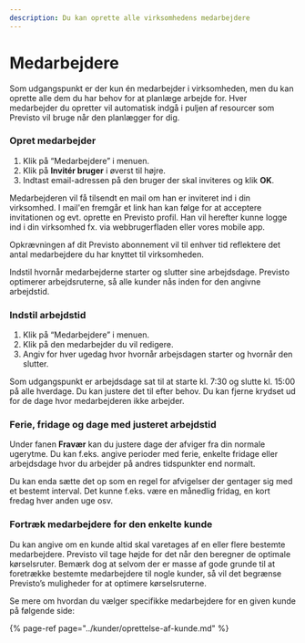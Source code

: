 ```yaml
---
description: Du kan oprette alle virksomhedens medarbejdere
---
```


# Medarbejdere

Som udgangspunkt er der kun én medarbejder i virksomheden, men du kan oprette alle dem du har behov for at planlæge arbejde for. Hver medarbejder du opretter vil automatisk indgå i puljen af resourcer som Previsto vil bruge når den planlægger for dig.

### Opret medarbejder <a id="opret-medarbejder"></a>

1. Klik på “Medarbejdere” i menuen.
2. Klik på **Invitér bruger** i øverst til højre.
3. Indtast email-adressen på den bruger der skal inviteres og klik **OK**.

Medarbejderen vil få tilsendt en mail om han er inviteret ind i din virksomhed. I mail'en fremgår et link han kan følge for at acceptere invitationen og evt. oprette en Previsto profil. Han vil herefter kunne logge ind i din virksomhed fx. via webbrugerfladen eller vores mobile app.

Opkrævningen af dit Previsto abonnement vil til enhver tid reflektere det antal medarbejdere du har knyttet til virksomheden. 

Indstil hvornår medarbejderne starter og slutter sine arbejdsdage. Previsto optimerer arbejdsruterne, så alle kunder nås inden for den angivne arbejdstid.

### Indstil arbejdstid

1. Klik på “Medarbejdere” i menuen.
2. Klik på den medarbejder du vil redigere.
3. Angiv for hver ugedag hvor hvornår arbejsdagen starter og hvornår den slutter.

Som udgangspunkt er arbejdsdage sat til at starte kl. 7:30 og slutte kl. 15:00 på alle hverdage. Du kan justere det til efter behov. Du kan fjerne krydset ud for de dage hvor medarbejderen ikke arbejder.

### Ferie, fridage og dage med justeret arbejdstid <a id="ferie-fridage-og-dage-med-justeret-arbejdstid"></a>

Under fanen **Fravær** kan du justere dage der afviger fra din normale ugerytme. Du kan f.eks. angive perioder med ferie, enkelte fridage eller arbejdsdage hvor du arbejder på andres tidspunkter end normalt.

Du kan enda sætte det op som en regel for afvigelser der gentager sig med et bestemt interval. Det kunne f.eks. være en månedlig fridag, en kort fredag hver anden uge osv.  


### Fortræk medarbejdere for den enkelte kunde <a id="fortr&#xE6;k-medarbejdere-for-den-enkelte-kunde"></a>

Du kan angive om en kunde altid skal varetages af en eller flere bestemte medarbejdere. Previsto vil tage højde for det når den beregner de optimale kørselsruter. Bemærk dog at selvom der er masse af gode grunde til at foretrække bestemte medarbejdere til nogle kunder, så vil det begrænse Previsto’s muligheder for at optimere kørselsruterne.

Se mere om hvordan du vælger specifikke medarbejdere for en given kunde på følgende side:

{% page-ref page="../kunder/oprettelse-af-kunde.md" %}

